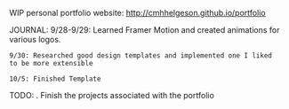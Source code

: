 WIP personal portfolio website: http://cmhhelgeson.github.io/portfolio



JOURNAL: 
    9/28-9/29: Learned Framer Motion and created animations for
    various logos. 

    9/30: Researched good design templates and implemented one I liked
    to be more extensible

    10/5: Finished Template

TODO: 
    . Finish the projects associated with the portfolio
    
